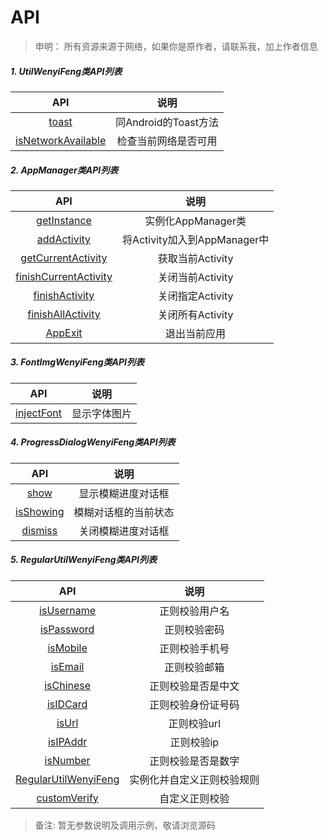 # API

> 申明：
> 所有资源来源于网络，如果你是原作者，请联系我，加上作者信息


 ##### 1. UtilWenyiFeng类API列表

|       API           |  说明  |
| :--------:     | :-----:|
| [toast](javascript:;)         | 同Android的Toast方法 |
| [isNetworkAvailable](javascript:;)         | 检查当前网络是否可用 |

 ##### 2. AppManager类API列表

|       API           |  说明  |
| :--------:     | :-----:|
| [getInstance](javascript:;)         | 实例化AppManager类 |
| [addActivity](javascript:;)         | 将Activity加入到AppManager中 |
| [getCurrentActivity](javascript:;)         | 获取当前Activity |
| [finishCurrentActivity](javascript:;)         | 关闭当前Activity |
| [finishActivity](javascript:;)         | 关闭指定Activity |
| [finishAllActivity](javascript:;)         | 关闭所有Activity |
| [AppExit](javascript:;)         | 退出当前应用 |

##### 3. FontImgWenyiFeng类API列表

|       API           |  说明  |
| :--------:     | :-----:|
| [injectFont](javascript:;)         | 显示字体图片 |

##### 4. ProgressDialogWenyiFeng类API列表

|       API           |  说明  |
| :--------:     | :-----:|
| [show](javascript:;)         | 显示模糊进度对话框 |
| [ isShowing](javascript:;)         | 模糊对话框的当前状态 |
| [dismiss](javascript:;)         | 关闭模糊进度对话框 |

##### 5. RegularUtilWenyiFeng类API列表

|       API           |  说明  |
| :--------:     | :-----:|
| [isUsername](javascript:;)         | 正则校验用户名 |
| [isPassword](javascript:;)         | 正则校验密码 |
| [isMobile](javascript:;)         | 正则校验手机号 |
| [isEmail](javascript:;)         | 正则校验邮箱 |
| [isChinese](javascript:;)         | 正则校验是否是中文 |
| [isIDCard](javascript:;)         | 正则校验身份证号码 |
| [isUrl](javascript:;)         | 正则校验url |
| [isIPAddr](javascript:;)         | 正则校验ip |
| [isNumber](javascript:;)         | 正则校验是否是数字 |
| [RegularUtilWenyiFeng](javascript:;)         | 实例化并自定义正则校验规则 |
| [customVerify](javascript:;)         | 自定义正则校验 |

> 备注: 暂无参数说明及调用示例，敬请浏览源码
